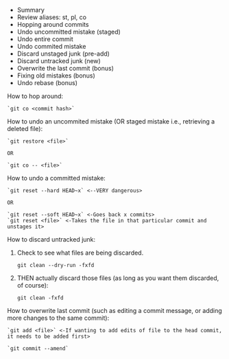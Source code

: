 - Summary
- Review aliases: st, pl, co
- Hopping around commits
- Undo uncommitted mistake (staged)
- Undo entire commit
- Undo commited mistake
- Discard unstaged junk (pre-add)
- Discard untracked junk (new)
- Overwrite the last commit (bonus)
- Fixing old mistakes (bonus)
- Undo rebase (bonus)

How to hop around:

    `git co <commit hash>`

How to undo an uncommited mistake (OR staged mistake i.e., retrieving a deleted file):

    `git restore <file>`

    OR

    `git co -- <file>`

How to undo a committed mistake:

    `git reset --hard HEAD~x` <--VERY dangerous>

    OR

    `git reset --soft HEAD~x` <-Goes back x commits>
    `git reset <file>` <-Takes the file in that particular commit and unstages it>

How to discard untracked junk:

1. Check to see what files are being discarded.

    `git clean --dry-run -fxfd`

2. THEN actually discard those files (as long as you want them discarded, of course):

    `git clean -fxfd`

How to overwrite last commit (such as editing a commit message, or adding more changes to the same commit):

    `git add <file>` <-If wanting to add edits of file to the head commit, it needs to be added first>
    
    `git commit --amend` 
